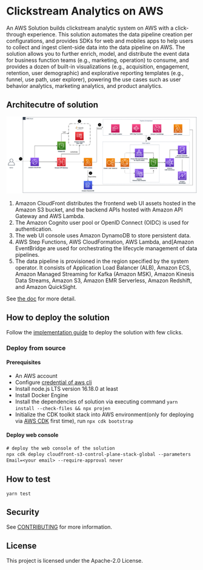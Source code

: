 # Clickstream Analytics on AWS

An AWS Solution builds clickstream analytic system on AWS with a click-through experience.
This solution automates the data pipeline creation per configurations,
and provides SDKs for web and mobiles apps to help users to collect and ingest client-side data into the data pipeline on AWS.
The solution allows you to further enrich, model, and distribute the event data for business function teams (e.g., marketing, operation) to consume,
and provides a dozen of built-in visualizations (e.g., acquisition, engagement, retention, user demographic)
and explorative reporting templates (e.g., funnel, use path, user explorer),
powering the use cases such as user behavior analytics, marketing analytics, and product analytics.

## Architecutre of solution

![architecture diagram](./docs/en/images/architecture/01-architecture-end-to-end.png)

1. Amazon CloudFront distributes the frontend web UI assets hosted in the Amazon S3 bucket, and the backend APIs hosted with Amazon API Gateway and AWS Lambda.
2. The Amazon Cognito user pool or OpenID Connect (OIDC) is used for authentication.
3. The web UI console uses Amazon DynamoDB to store persistent data.
4. AWS Step Functions, AWS CloudFormation, AWS Lambda, and[Amazon EventBridge are used for orchestrating the lifecycle management of data pipelines.
5. The data pipeline is provisioned in the region specified by the system operator. It consists of Application Load Balancer (ALB),
Amazon ECS, Amazon Managed Streaming for Kafka (Amazon MSK), Amazon Kinesis Data Streams, Amazon S3, Amazon EMR Serverless, Amazon Redshift, and Amazon QuickSight.

See [the doc](./docs/en/architecture.md) for more detail.

## How to deploy the solution

Follow the [implementation guide](./docs/en/deployment/index.md) to deploy the solution with few clicks.

### Deploy from source

#### Prerequisites

- An AWS account
- Configure [credential of aws cli][configure-aws-cli]
- Install node.js LTS version 16.18.0 at least
- Install Docker Engine
- Install the dependencies of solution via executing command `yarn install --check-files && npx projen`
- Initialize the CDK toolkit stack into AWS environment(only for deploying via [AWS CDK][aws-cdk] first time), run `npx cdk bootstrap`

#### Deploy web console

```shell
# deploy the web console of the solution
npx cdk deploy cloudfront-s3-control-plane-stack-global --parameters Email=<your email> --require-approval never
```

## How to test

```shell
yarn test
```

## Security

See [CONTRIBUTING](CONTRIBUTING.md#security-issue-notifications) for more information.

## License

This project is licensed under the Apache-2.0 License.

[configure-aws-cli]: https://docs.aws.amazon.com/zh_cn/cli/latest/userguide/cli-chap-configure.html
[aws-cdk]: https://aws.amazon.com/cdk/
